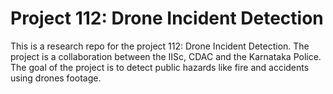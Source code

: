 # Project 112: Drone Incident Detection
This is a research repo for the project 112: Drone Incident Detection. The project is a collaboration between the IISc, CDAC and the Karnataka Police. The goal of the project is to detect public hazards like fire and accidents using drones footage.